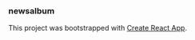 ### newsalbum

This project was bootstrapped with [Create React App](https://github.com/facebook/create-react-app).